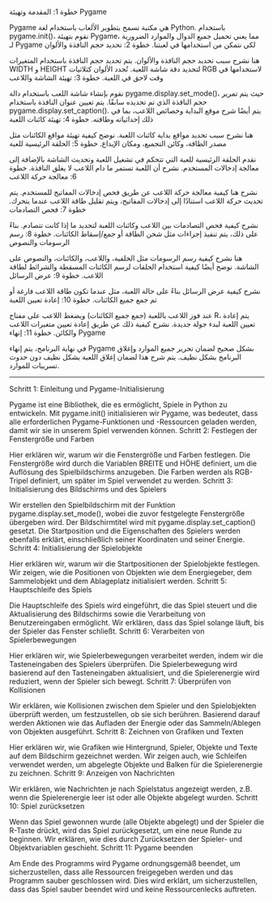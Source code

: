 خطوة 1: المقدمة وتهيئة Pygame

Pygame هي مكتبة تسمح بتطوير الألعاب باستخدام لغة Python. باستخدام pygame.init()، نقوم بتهيئة Pygame، مما يعني تحميل جميع الدوال والموارد الضرورية لـ Pygame لكي نتمكن من استخدامها في لعبتنا.
خطوة 2: تحديد حجم النافذة والألوان

هنا نشرح سبب تحديد حجم النافذة والألوان. يتم تحديد حجم النافذة باستخدام المتغيرات WIDTH و HEIGHT لتحديد دقة شاشة اللعبة. تُحدد الألوان كثلاثيات RGB لاستخدامها في وقت لاحق في اللعبة.
خطوة 3: تهيئة الشاشة واللاعب

نقوم بإنشاء شاشة اللعب باستخدام دالة pygame.display.set_mode()، حيث يتم تمرير حجم النافذة الذي تم تحديده سابقًا. يتم تعيين عنوان النافذة باستخدام pygame.display.set_caption(). يتم أيضًا شرح موقع البداية وخصائص اللاعب، بما في ذلك إحداثياته وطاقته.
خطوة 4: تهيئة كائنات اللعبة

هنا نشرح سبب تحديد مواقع بداية كائنات اللعبة. نوضح كيفية تهيئة مواقع الكائنات مثل مصدر الطاقة، وكائن التجميع، ومكان الإيداع.
خطوة 5: الحلقة الرئيسية للعبة

نقدم الحلقة الرئيسية للعبة التي تتحكم في تشغيل اللعبة وتحديث الشاشة بالإضافة إلى معالجة إدخالات المستخدم. نشرح أن اللعبة تستمر ما دام اللاعب لا يغلق النافذة.
خطوة 6: معالجة حركة اللاعب

نشرح هنا كيفية معالجة حركة اللاعب عن طريق فحص إدخالات المفاتيح للمستخدم. يتم تحديث حركة اللاعب استنادًا إلى إدخالات المفاتيح، ويتم تقليل طاقة اللاعب عندما يتحرك.
خطوة 7: فحص التصادمات

نشرح كيفية فحص التصادمات بين اللاعب وكائنات اللعبة لتحديد ما إذا كانت تتصادم. بناءً على ذلك، يتم تنفيذ إجراءات مثل شحن الطاقة أو جمع/إسقاط الكائنات.
خطوة 8: رسم الرسومات والنصوص

هنا نشرح كيفية رسم الرسومات مثل الخلفية، واللاعب، والكائنات، والنصوص على الشاشة. نوضح أيضًا كيفية استخدام الحلقات لرسم الكائنات المسقطة والشرائط لطاقة اللاعب.
خطوة 9: عرض الرسائل

نشرح كيفية عرض الرسائل بناءً على حالة اللعبة، مثل عندما تكون طاقة اللاعب فارغة أو تم جمع جميع الكائنات.
خطوة 10: إعادة تعيين اللعبة

عند فوز اللاعب باللعبة (جمع جميع الكائنات) ويضغط اللاعب على مفتاح R، يتم إعادة تعيين اللعبة لبدء جولة جديدة. نشرح كيفية ذلك عن طريق إعادة تعيين متغيرات اللاعب والكائن.
خطوة 11: إنهاء Pygame

في نهاية البرنامج، يتم إنهاء Pygame بشكل صحيح لضمان تحرير جميع الموارد وإغلاق البرنامج بشكل نظيف. يتم شرح هذا لضمان إغلاق اللعبة بشكل نظيف دون حدوث تسريبات للموارد.

-------------------------------------------------------------------------------------------------------------


Schritt 1: Einleitung und Pygame-Initialisierung

Pygame ist eine Bibliothek, die es ermöglicht, Spiele in Python zu entwickeln. Mit pygame.init() initialisieren wir Pygame, was bedeutet, dass alle erforderlichen Pygame-Funktionen und -Ressourcen geladen werden, damit wir sie in unserem Spiel verwenden können.
Schritt 2: Festlegen der Fenstergröße und Farben

Hier erklären wir, warum wir die Fenstergröße und Farben festlegen. Die Fenstergröße wird durch die Variablen BREITE und HÖHE definiert, um die Auflösung des Spielbildschirms anzugeben. Die Farben werden als RGB-Tripel definiert, um später im Spiel verwendet zu werden.
Schritt 3: Initialisierung des Bildschirms und des Spielers

Wir erstellen den Spielbildschirm mit der Funktion pygame.display.set_mode(), wobei die zuvor festgelegte Fenstergröße übergeben wird. Der Bildschirmtitel wird mit pygame.display.set_caption() gesetzt. Die Startposition und die Eigenschaften des Spielers werden ebenfalls erklärt, einschließlich seiner Koordinaten und seiner Energie.
Schritt 4: Initialisierung der Spielobjekte

Hier erklären wir, warum wir die Startpositionen der Spielobjekte festlegen. Wir zeigen, wie die Positionen von Objekten wie dem Energiegeber, dem Sammelobjekt und dem Ablageplatz initialisiert werden.
Schritt 5: Hauptschleife des Spiels

Die Hauptschleife des Spiels wird eingeführt, die das Spiel steuert und die Aktualisierung des Bildschirms sowie die Verarbeitung von Benutzereingaben ermöglicht. Wir erklären, dass das Spiel solange läuft, bis der Spieler das Fenster schließt.
Schritt 6: Verarbeiten von Spielerbewegungen

Hier erklären wir, wie Spielerbewegungen verarbeitet werden, indem wir die Tasteneingaben des Spielers überprüfen. Die Spielerbewegung wird basierend auf den Tasteneingaben aktualisiert, und die Spielerenergie wird reduziert, wenn der Spieler sich bewegt.
Schritt 7: Überprüfen von Kollisionen

Wir erklären, wie Kollisionen zwischen dem Spieler und den Spielobjekten überprüft werden, um festzustellen, ob sie sich berühren. Basierend darauf werden Aktionen wie das Aufladen der Energie oder das Sammeln/Ablegen von Objekten ausgeführt.
Schritt 8: Zeichnen von Grafiken und Texten

Hier erklären wir, wie Grafiken wie Hintergrund, Spieler, Objekte und Texte auf dem Bildschirm gezeichnet werden. Wir zeigen auch, wie Schleifen verwendet werden, um abgelegte Objekte und Balken für die Spielerenergie zu zeichnen.
Schritt 9: Anzeigen von Nachrichten

Wir erklären, wie Nachrichten je nach Spielstatus angezeigt werden, z.B. wenn die Spielerenergie leer ist oder alle Objekte abgelegt wurden.
Schritt 10: Spiel zurücksetzen

Wenn das Spiel gewonnen wurde (alle Objekte abgelegt) und der Spieler die R-Taste drückt, wird das Spiel zurückgesetzt, um eine neue Runde zu beginnen. Wir erklären, wie dies durch Zurücksetzen der Spieler- und Objektvariablen geschieht.
Schritt 11: Pygame beenden

Am Ende des Programms wird Pygame ordnungsgemäß beendet, um sicherzustellen, dass alle Ressourcen freigegeben werden und das Programm sauber geschlossen wird. Dies wird erklärt, um sicherzustellen, dass das Spiel sauber beendet wird und keine Ressourcenlecks auftreten.
